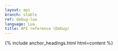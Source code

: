```yaml
---
layout: api
branch: stable
ref: debug-lua
language: Lua
title: API reference (Debug)
---
```

{% include anchor_headings.html html=content %}
